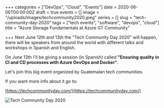 +++
categories = ["DevOps", "Cloud", "Events"]
date = 2020-06-06T00:00:00Z
draft = true
events = []
image = "/uploads/images/techcommunity2020.jpeg"
series = []
slug = "tech-community-day-2020"
tags = ["tech events", "software", "devops", "cloud"]
title = "Azure Storage Fundamentals at Azure GT Community"

+++
Next June 12th and 13th the "Tech Community Day 2020" will happen, there will be speakers from around the world with different talks and workshops in Spanish and English.

On June 13th I'll be giving a session (in Spanish) called **"Ensuring quality in CI and CD processes with Azure DevOps and Docker"**.

Let's join this big event organized by Guatemalan tech communities.

If you want more info about it go to:

[https://techcommunityday.com/](https://techcommunityday.com/)

![Tech Community Day 2020](/images/techcommunity2020.jpeg)